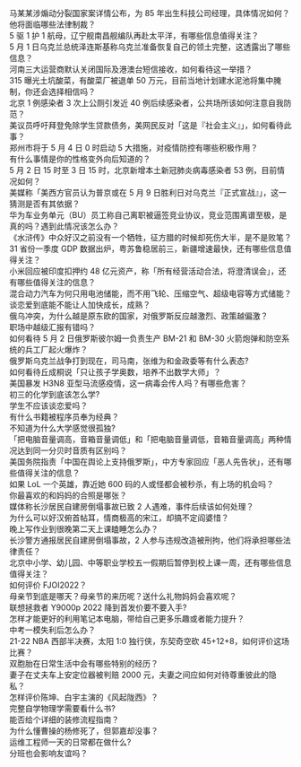 马某某涉煽动分裂国家案详情公布，为 85 年出生科技公司经理，具体情况如何？他将面临哪些法律制裁？  
5 驱 1 护 1 航母，辽宁舰南昌舰编队再赴太平洋，有哪些信息值得关注？  
5 月 1 日乌克兰总统泽连斯基称乌克兰准备恢复自己的领土完整，这透露出了哪些信息？  
河南三大运营商默认关闭国际及港澳台短信接收，如何看待这一举措？  
315 曝光土坑酸菜，有酸菜厂被退单 50 万元，目前当地计划建水泥池将集中腌制，你还会选择相信吗？  
北京 1 例感染者 3 次上公厕引发近 40 例后续感染者，公共场所该如何注意自我防范？  
美议员呼吁拜登免除学生贷款债务，美网民反对「这是『社会主义』」，如何看待此事？  
郑州市将于 5 月 4 日 0 时启动 5 大措施，对疫情防控有哪些积极作用？  
有什么事情是你的性格变外向后知道的？  
5 月 2 日 15 时至 3 日 15 时，北京新增本土新冠肺炎病毒感染者 53 例，目前情况如何？  
美媒称「美西方官员认为普京或在 5 月 9 日胜利日对乌克兰『正式宣战』」，这一猜测是否有其依据？  
华为车业务单元（BU）员工称自己离职被逼签竞业协议，竞业范围离谱至极，是真的吗？遇到此情况该怎么办？  
《水浒传》中众好汉之前没有一个牺牲，征方腊的时候却死伤大半，是不是败笔？  
31 省份一季度 GDP 数据出炉，粤苏鲁稳居前三，新疆增速最快，还有哪些信息值得关注？  
小米回应被印度扣押约 48 亿元资产，称「所有经营活动合法，将澄清误会」，还有哪些值得关注的信息？  
混合动力汽车为何只用电池储能，而不用飞轮、压缩空气、超级电容等方式储能？  
谈恋爱到底能不能让人加快成长，成熟？  
俄乌冲突，为什么越是原东欧的国家，对俄罗斯反应越激烈、政策越偏激？  
职场中越级汇报有错吗？  
如何看待 5 月 2 日俄罗斯彼尔姆一负责生产 BM-21 和 BM-30 火箭炮弹和防空系统的兵工厂起火爆炸？  
俄罗斯乌克兰战争打到现在，司马南，张维为和金政委等有什么表态?  
如何看待丘成桐说「只让孩子学奥数，培养不出数学大师」？  
美国暴发 H3N8 亚型马流感疫情，这一病毒会传人吗？有哪些危害？  
初三的化学到底该怎么学?  
学生不应该谈恋爱吗？  
有什么书籍被程序员奉为经典？  
不知道为什么大学感觉很孤独?  
「把电脑音量调高，音箱音量调低」和「把电脑音量调低，音箱音量调高」两种情况达到同一分贝时音质有区别吗？  
美国务院指责「中国在舆论上支持俄罗斯」，中方专家回应「恶人先告状」，还有哪些值得关注的信息？  
如果 LoL 一个英雄，靠近她 600 码的人或怪都会被秒杀，有上场的机会吗？  
你最喜欢的和妈妈的合照是哪张？  
媒体称长沙居民自建房倒塌事故已致 2 人遇难，事件后续该如何处理？  
为什么可以好汉俯首帖耳，情商极高的宋江，却搞不定阎婆惜？  
晚上写作业到很晚第二天上课瞌睡怎么办？  
长沙警方通报居民自建房倒塌事故，2 人参与违规改造被刑拘，他们将承担哪些法律责任？  
北京中小学、幼儿园、中等职业学校五一假期后暂停到校上课一周，还有哪些信息值得关注？  
如何评价 FJOI2022？  
母亲节到底是哪天？母亲节的来历呢？送什么礼物妈妈会喜欢呢？  
联想拯救者 Y9000p 2022 降到首发价要不要入手?  
怎样才能更好的利用笔记本电脑，带给自己更多乐趣或者能力提升？  
中考一模失利后怎么办？  
21-22 NBA 西部半决赛，太阳 1:0 独行侠，东契奇空砍 45+12+8，如何评价这场比赛？  
双胞胎在日常生活中会有哪些特别的经历？  
妻子在丈夫车上安定位器被判赔 2000 元，夫妻之间应如何对待尊重彼此的隐私？  
怎样评价陈坤、白宇主演的《风起陇西》？  
完整自学物理学需要看什么书?  
能否给个详细的装修流程指南？  
为什么懂曹操的杨修死了，但郭嘉却没事？  
运维工程师一天的日常都在做什么?  
分班也会影响友谊吗？  
